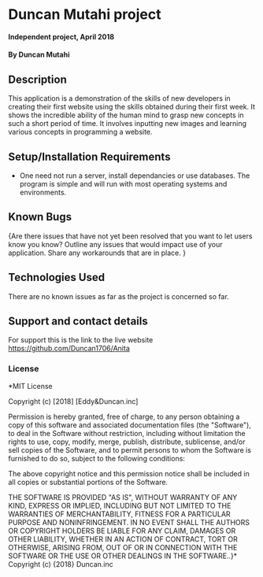 # Duncan Mutahi project
#### Independent project, April 2018
#### By **Duncan Mutahi**
## Description
This application is a demonstration of the skills of new developers in creating their first website using the skills obtained during their first week. It shows the incredible ability of the human mind to grasp new concepts in such a short period of time. It involves inputting new images and learning various concepts in programming a website.
## Setup/Installation Requirements
* One need not run a server, install dependancies or use databases. The program is simple and will run with most operating systems and environments.
## Known Bugs
{Are there issues that have not yet been resolved that you want to let users know you know? Outline any issues that would impact use of your application. Share any workarounds that are in place. }
## Technologies Used
There are no known issues as far as the project is concerned so far.
## Support and contact details
For support this is the link to the live website https://github.com/Duncan1706/Anita
### License
*MIT License

Copyright (c) [2018] [Eddy&Duncan.inc]

Permission is hereby granted, free of charge, to any person obtaining a copy of this software and associated documentation files (the "Software"), to deal in the Software without restriction, including without limitation the rights to use, copy, modify, merge, publish, distribute, sublicense, and/or sell copies of the Software, and to permit persons to whom the Software is furnished to do so, subject to the following conditions:

The above copyright notice and this permission notice shall be included in all copies or substantial portions of the Software.

THE SOFTWARE IS PROVIDED "AS IS", WITHOUT WARRANTY OF ANY KIND, EXPRESS OR IMPLIED, INCLUDING BUT NOT LIMITED TO THE WARRANTIES OF MERCHANTABILITY, FITNESS FOR A PARTICULAR PURPOSE AND NONINFRINGEMENT. IN NO EVENT SHALL THE AUTHORS OR COPYRIGHT HOLDERS BE LIABLE FOR ANY CLAIM, DAMAGES OR OTHER LIABILITY, WHETHER IN AN ACTION OF CONTRACT, TORT OR OTHERWISE, ARISING FROM, OUT OF OR IN CONNECTION WITH THE SOFTWARE OR THE USE OR OTHER DEALINGS IN THE SOFTWARE..}* Copyright (c) {2018} Duncan.inc
